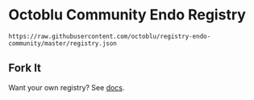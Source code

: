 # Octoblu Community Endo Registry

`https://raw.githubusercontent.com/octoblu/registry-endo-community/master/registry.json`

## Fork It

Want your own registry? See [docs](https://meshblu-connectors.readme.io/v1.0/docs/custom-registry).
